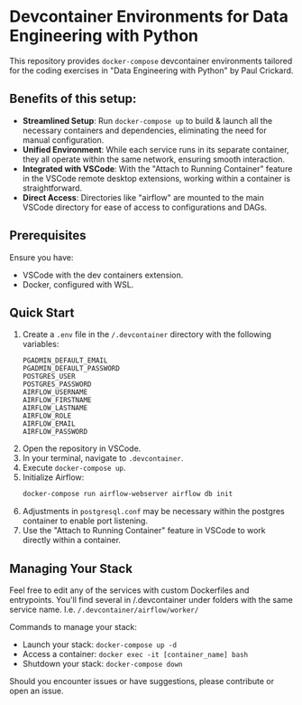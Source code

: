 # Devcontainer Environments for Data Engineering with Python

This repository provides `docker-compose` devcontainer environments tailored for the coding exercises in "Data Engineering with Python" by Paul Crickard.

## Benefits of this setup:
- **Streamlined Setup**: Run `docker-compose up` to build & launch all the necessary containers and dependencies, eliminating the need for manual configuration.
- **Unified Environment**: While each service runs in its separate container, they all operate within the same network, ensuring smooth interaction.
- **Integrated with VSCode**: With the "Attach to Running Container" feature in the VSCode remote desktop extensions, working within a container is straightforward.
- **Direct Access**: Directories like "airflow" are mounted to the main VSCode directory for ease of access to configurations and DAGs.

## Prerequisites

Ensure you have:
- VSCode with the dev containers extension.
- Docker, configured with WSL.

## Quick Start

1. Create a `.env` file in the `/.devcontainer` directory with the following variables:
    ```plaintext
    PGADMIN_DEFAULT_EMAIL
    PGADMIN_DEFAULT_PASSWORD
    POSTGRES_USER
    POSTGRES_PASSWORD
    AIRFLOW_USERNAME
    AIRFLOW_FIRSTNAME
    AIRFLOW_LASTNAME
    AIRFLOW_ROLE
    AIRFLOW_EMAIL
    AIRFLOW_PASSWORD
    ```
2. Open the repository in VSCode.
3. In your terminal, navigate to `.devcontainer`.
4. Execute `docker-compose up`.
5. Initialize Airflow: 
   ```bash
   docker-compose run airflow-webserver airflow db init
   ```
6. Adjustments in `postgresql.conf` may be necessary within the postgres container to enable port listening.
7. Use the "Attach to Running Container" feature in VSCode to work directly within a container.

## Managing Your Stack
Feel free to edit any of the services with custom Dockerfiles and entrypoints.
You'll find several in /.devcontainer under folders with the same service name.
I.e. `/.devcontainer/airflow/worker/`

Commands to manage your stack:
- Launch your stack: `docker-compose up -d`
- Access a container: `docker exec -it [container_name] bash`
- Shutdown your stack: `docker-compose down`

Should you encounter issues or have suggestions, please contribute or open an issue.
